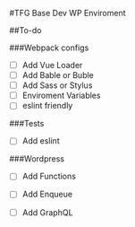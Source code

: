 #TFG Base Dev WP Enviroment

##To-do

###Webpack configs

- [ ] Add Vue Loader
- [ ] Add Bable or Buble
- [ ] Add Sass or Stylus
- [ ] Enviroment Variables
- [ ] eslint friendly

###Tests

- [ ] Add eslint

###Wordpress

- [ ] Add Functions
- [ ] Add Enqueue
- [ ] Add GraphQL

